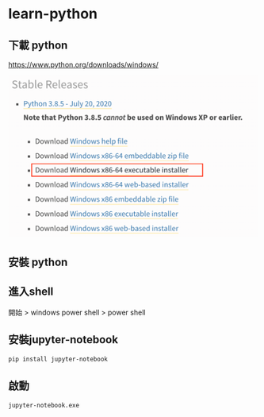 # learn-python

## 下載 python

https://www.python.org/downloads/windows/

![image](assets/1-download-python.png)


## 安裝 python


## 進入shell
開始 > windows power shell > power shell

## 安裝jupyter-notebook

```
pip install jupyter-notebook
```

## 啟動

```
jupyter-notebook.exe
```
